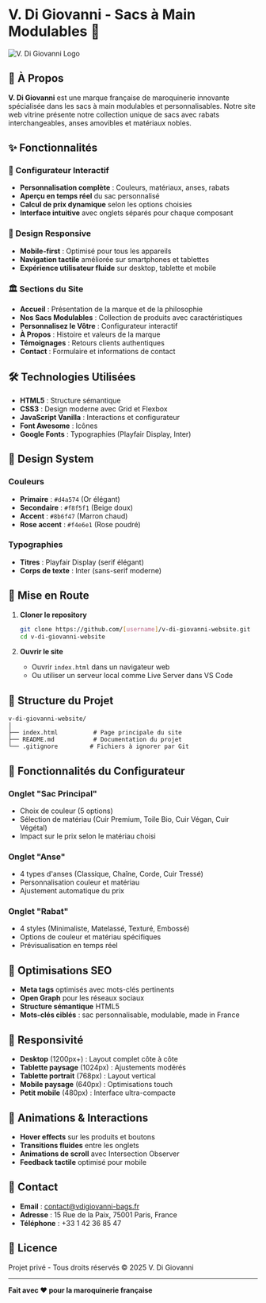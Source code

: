 # V. Di Giovanni - Sacs à Main Modulables 👜

![V. Di Giovanni Logo](https://img.shields.io/badge/V.%20Di%20Giovanni-Maroquinerie%20Française-d4a574?style=for-the-badge)

## 🎯 À Propos

**V. Di Giovanni** est une marque française de maroquinerie innovante spécialisée dans les sacs à main modulables et personnalisables. Notre site web vitrine présente notre collection unique de sacs avec rabats interchangeables, anses amovibles et matériaux nobles.

## ✨ Fonctionnalités

### 🎨 Configurateur Interactif
- **Personnalisation complète** : Couleurs, matériaux, anses, rabats
- **Aperçu en temps réel** du sac personnalisé
- **Calcul de prix dynamique** selon les options choisies
- **Interface intuitive** avec onglets séparés pour chaque composant

### 📱 Design Responsive
- **Mobile-first** : Optimisé pour tous les appareils
- **Navigation tactile** améliorée sur smartphones et tablettes
- **Expérience utilisateur fluide** sur desktop, tablette et mobile

### 🏛️ Sections du Site
- **Accueil** : Présentation de la marque et de la philosophie
- **Nos Sacs Modulables** : Collection de produits avec caractéristiques
- **Personnalisez le Vôtre** : Configurateur interactif
- **À Propos** : Histoire et valeurs de la marque
- **Témoignages** : Retours clients authentiques
- **Contact** : Formulaire et informations de contact

## 🛠️ Technologies Utilisées

- **HTML5** : Structure sémantique
- **CSS3** : Design moderne avec Grid et Flexbox
- **JavaScript Vanilla** : Interactions et configurateur
- **Font Awesome** : Icônes
- **Google Fonts** : Typographies (Playfair Display, Inter)

## 🎨 Design System

### Couleurs
- **Primaire** : `#d4a574` (Or élégant)
- **Secondaire** : `#f8f5f1` (Beige doux)
- **Accent** : `#8b6f47` (Marron chaud)
- **Rose accent** : `#f4e6e1` (Rose poudré)

### Typographies
- **Titres** : Playfair Display (serif élégant)
- **Corps de texte** : Inter (sans-serif moderne)

## 🚀 Mise en Route

1. **Cloner le repository**
   ```bash
   git clone https://github.com/[username]/v-di-giovanni-website.git
   cd v-di-giovanni-website
   ```

2. **Ouvrir le site**
   - Ouvrir `index.html` dans un navigateur web
   - Ou utiliser un serveur local comme Live Server dans VS Code

## 📁 Structure du Projet

```
v-di-giovanni-website/
│
├── index.html          # Page principale du site
├── README.md           # Documentation du projet
└── .gitignore         # Fichiers à ignorer par Git
```

## 🎯 Fonctionnalités du Configurateur

### Onglet "Sac Principal"
- Choix de couleur (5 options)
- Sélection de matériau (Cuir Premium, Toile Bio, Cuir Végan, Cuir Végétal)
- Impact sur le prix selon le matériau choisi

### Onglet "Anse"
- 4 types d'anses (Classique, Chaîne, Corde, Cuir Tressé)
- Personnalisation couleur et matériau
- Ajustement automatique du prix

### Onglet "Rabat"
- 4 styles (Minimaliste, Matelassé, Texturé, Embossé)
- Options de couleur et matériau spécifiques
- Prévisualisation en temps réel

## 🌟 Optimisations SEO

- **Meta tags** optimisés avec mots-clés pertinents
- **Open Graph** pour les réseaux sociaux
- **Structure sémantique** HTML5
- **Mots-clés ciblés** : sac personnalisable, modulable, made in France

## 📱 Responsivité

- **Desktop** (1200px+) : Layout complet côte à côte
- **Tablette paysage** (1024px) : Ajustements modérés
- **Tablette portrait** (768px) : Layout vertical
- **Mobile paysage** (640px) : Optimisations touch
- **Petit mobile** (480px) : Interface ultra-compacte

## 🎨 Animations & Interactions

- **Hover effects** sur les produits et boutons
- **Transitions fluides** entre les onglets
- **Animations de scroll** avec Intersection Observer
- **Feedback tactile** optimisé pour mobile

## 📧 Contact

- **Email** : contact@vdigiovanni-bags.fr
- **Adresse** : 15 Rue de la Paix, 75001 Paris, France
- **Téléphone** : +33 1 42 36 85 47

## 📄 Licence

Projet privé - Tous droits réservés © 2025 V. Di Giovanni

---

**Fait avec ❤️ pour la maroquinerie française**
